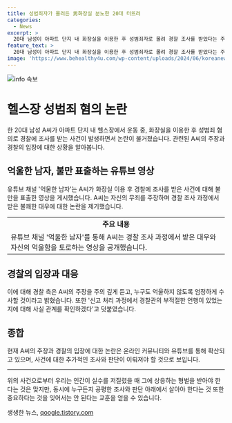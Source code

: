 ```yaml
---
title: 성범죄자가 몰려든 男화장실 분노한 20대 터뜨려
categories:
  - News
excerpt: >
  20대 남성이 아파트 단지 내 화장실을 이용한 후 성범죄자로 몰려 경찰 조사를 받았다는 주장에 대한 논란이 일고 있다. 억울한 남자라는 유튜브 채널을 운영하는 A씨는 경찰 조사를 받았으며, 해당 사건에 대한 정확한 사실 확인과 공정한 수사를 요구하고 있다. 경찰도 누구도 억울하지 않도록 엄정하게 수사하겠다는 입장을 밝히며 해당 사건을 심도 있게 다루고 있다고 전했다. A씨의 주장은 온라인 커뮤니티와 유튜브 등을 통해 확산되고 있으며, 해당 사건에 대한 관련 증거를 기반으로 엄중히 조사할 것이라고 강조했다.
feature_text: >
  20대 남성이 아파트 단지 내 화장실을 이용한 후 성범죄자로 몰려 경찰 조사를 받았다는 주장에 대한 논란이 일고 있다. 억울한 남자라는 유튜브 채널을 운영하는 A씨는 경찰 조사를 받았으며, 해당 사건에 대한 정확한 사실 확인과 공정한 수사를 요구하고 있다. 경찰도 누구도 억울하지 않도록 엄정하게 수사하겠다는 입장을 밝히며 해당 사건을 심도 있게 다루고 있다고 전했다. A씨의 주장은 온라인 커뮤니티와 유튜브 등을 통해 확산되고 있으며, 해당 사건에 대한 관련 증거를 기반으로 엄중히 조사할 것이라고 강조했다.
image: 'https://www.behealthy4u.com/wp-content/uploads/2024/06/koreanews.jpg'
---
```


<p><img src="https://www.behealthy4u.com/wp-content/uploads/2024/06/koreanews.jpg" alt="info 속보" /></p>

<h1>헬스장 성범죄 혐의 논란</h1>

<p data-ke-size="size16">한 20대 남성 A씨가 아파트 단지 내 헬스장에서 운동 중, 화장실을 이용한 후 성범죄 혐의로 경찰에 조사를 받는 사건이 발생하면서 논란이 불거졌습니다. 관련된 A씨의 주장과 경찰의 입장에 대한 상황을 알아봅니다.</p>

<h2>억울한 남자, 불만 표출하는 유튜브 영상</h2>

<p data-ke-size="size16">유튜브 채널 '억울한 남자'는 A씨가 화장실 이용 후 경찰에 조사를 받은 사건에 대해 불만을 표출한 영상을 게시했습니다. A씨는 자신의 무죄를 주장하며 경찰 조사 과정에서 받은 불쾌한 대우에 대한 논란을 제기했습니다.</p>

<table>
   <tr>
      <td style="text-align: center; height: 17px;"><b>주요 내용</b></td>
   </tr>
   <tr>
      <td>유튜브 채널 '억울한 남자'를 통해 A씨는 경찰 조사 과정에서 받은 대우와 자신의 억울함을 토로하는 영상을 공개했습니다.</td>
   </tr>
</table>

<h2>경찰의 입장과 대응</h2>

<p data-ke-size="size16">이에 대해 경찰 측은 A씨의 주장을 주의 깊게 듣고, 누구도 억울하지 않도록 엄정하게 수사할 것이라고 밝혔습니다. 또한 '신고 처리 과정에서 경찰관의 부적절한 언행이 있었는지에 대해 사실 관계를 확인하겠다'고 덧붙였습니다.</p>

<h2>종합</h2>

<p data-ke-size="size16">현재 A씨의 주장과 경찰의 입장에 대한 논란은 온라인 커뮤니티와 유튜브를 통해 확산되고 있으며, 사건에 대한 추가적인 조사와 판단이 이뤄져야 할 것으로 보입니다.</p>

<hr>

<p data-ke-size="size16">위의 사건으로부터 우리는 인간이 실수를 저질렸을 때 그에 상응하는 형벌을 받아야 한다는 것은 맞지만, 동시에 누구든지 공평한 조사와 판단 아래에서 살아야 한다는 것 또한 중요하다는 것을 잊어서는 안 된다는 교훈을 얻을 수 있습니다.</p>
생생한 뉴스, <a href="https://qoogle.tistory.com" rel="dofollow">qoogle.tistory.com</a>


